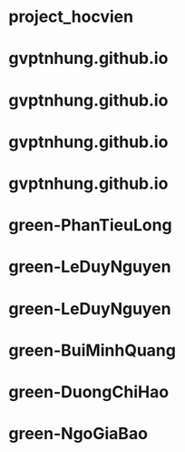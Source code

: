 # project_hocvien
# gvptnhung.github.io
# gvptnhung.github.io
# gvptnhung.github.io
# gvptnhung.github.io
# green-PhanTieuLong
# green-LeDuyNguyen
# green-LeDuyNguyen
# green-BuiMinhQuang
# green-DuongChiHao
# green-NgoGiaBao
